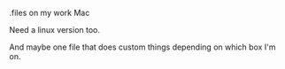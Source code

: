 .files on my work Mac

Need a linux version too. 

And maybe one file that does custom things depending on which box I'm on.

